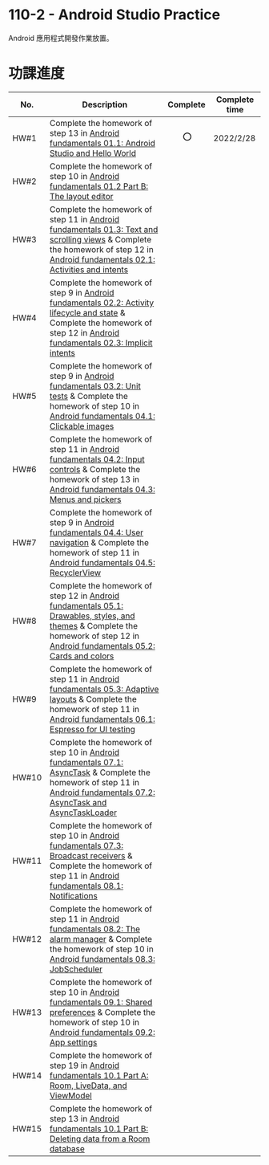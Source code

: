 # 110-2 - Android Studio Practice

Android 應用程式開發作業放置。

# 功課進度

|No.|Description|Complete|Complete time|
|---|---|---|---|
|HW#1|Complete the homework of step 13 in [Android fundamentals 01.1: Android Studio and Hello World](https://codelabs.developers.google.com/codelabs/android-training-hello-world/#0)|&nbsp;&nbsp;&nbsp;&nbsp;&nbsp;&nbsp;&nbsp;⭕|2022/2/28|
|HW#2|Complete the homework of step 10 in [Android fundamentals 01.2 Part B: The layout editor](https://codelabs.developers.google.com/codelabs/android-training-layout-editor-part-b/index.html?index=..%2F..%2Fandroid-training#9)|||
|HW#3|Complete the homework of step 11 in [Android fundamentals 01.3: Text and scrolling views](https://codelabs.developers.google.com/codelabs/android-training-text-and-scrolling-views/index.html?index=..%2F..%2Fandroid-training#10) & Complete the homework of step 12 in [Android fundamentals 02.1: Activities and intents](https://codelabs.developers.google.com/codelabs/android-training-create-an-activity/index.html?index=..%2F..%2Fandroid-training#11) |||
|HW#4|Complete the homework of step 9 in [Android fundamentals 02.2: Activity lifecycle and state](https://codelabs.developers.google.com/codelabs/android-training-activity-lifecycle-and-state/index.html?index=..%2F..%2Fandroid-training#8) & Complete the homework of step 12 in [Android fundamentals 02.3: Implicit intents](https://codelabs.developers.google.com/codelabs/android-training-activity-with-implicit-intent/index.html?index=..%2F..%2Fandroid-training#11)|||
|HW#5|Complete the homework of step 9 in [Android fundamentals 03.2: Unit tests](https://codelabs.developers.google.com/codelabs/android-training-unit-tests/index.html?index=..%2F..%2Fandroid-training#8) & Complete the homework of step 10 in [Android fundamentals 04.1: Clickable images](https://codelabs.developers.google.com/codelabs/android-training-clickable-images/index.html?index=..%2F..%2Fandroid-training#9)|||
|HW#6|Complete the homework of step 11 in [Android fundamentals 04.2: Input controls](https://codelabs.developers.google.com/codelabs/android-training-input-controls/index.html?index=..%2F..%2Fandroid-training#10) & Complete the homework of step 13 in [Android fundamentals 04.3: Menus and pickers](https://codelabs.developers.google.com/codelabs/android-training-menus-and-pickers/index.html?index=..%2F..%2Fandroid-training#12)|||
|HW#7|Complete the homework of step 9 in [Android fundamentals 04.4: User navigation](https://codelabs.developers.google.com/codelabs/android-training-provide-user-navigation/index.html?index=..%2F..%2Fandroid-training#8) & Complete the homework of step 11 in [Android fundamentals 04.5: RecyclerView](https://codelabs.developers.google.com/codelabs/android-training-create-recycler-view/index.html?index=..%2F..%2Fandroid-training#10)|||
|HW#8|Complete the homework of step 12 in [Android fundamentals 05.1: Drawables, styles, and themes](https://codelabs.developers.google.com/codelabs/android-training-drawables-styles-and-themes/index.html?index=..%2F..%2Fandroid-training#11) & Complete the homework of step 12 in [Android fundamentals 05.2: Cards and colors](https://codelabs.developers.google.com/codelabs/android-training-cards-and-colors/index.html?index=..%2F..%2Fandroid-training#11)|||
|HW#9|Complete the homework of step 11 in [Android fundamentals 05.3: Adaptive layouts](https://codelabs.developers.google.com/codelabs/android-training-adaptive-layouts/index.html?index=..%2F..%2Fandroid-training#10) & Complete the homework of step 11 in [Android fundamentals 06.1: Espresso for UI testing](https://codelabs.developers.google.com/codelabs/android-training-espresso-for-ui-testing/#10)|||
|HW#10|Complete the homework of step 10 in [Android fundamentals 07.1: AsyncTask](https://codelabs.developers.google.com/codelabs/android-training-create-asynctask/index.html?index=..%2F..%2Fandroid-training#9) & Complete the homework of step 11 in [Android fundamentals 07.2: AsyncTask and AsyncTaskLoader](https://codelabs.developers.google.com/codelabs/android-training-asynctask-asynctaskloader/index.html?index=..%2F..%2Fandroid-training#10)|||
|HW#11|Complete the homework of step 10 in [Android fundamentals 07.3: Broadcast receivers](https://codelabs.developers.google.com/codelabs/android-training-broadcast-receivers/index.html?index=..%2F..%2Fandroid-training#9) & Complete the homework of step 11 in [Android fundamentals 08.1: Notifications](https://codelabs.developers.google.com/codelabs/android-training-notifications/index.html?index=..%2F..%2Fandroid-training#10)|||
|HW#12|Complete the homework of step 11 in [Android fundamentals 08.2: The alarm manager](https://codelabs.developers.google.com/codelabs/android-training-alarm-manager/index.html?index=..%2F..%2Fandroid-training#10) & Complete the homework of step 10 in [Android fundamentals 08.3: JobScheduler](https://codelabs.developers.google.com/codelabs/android-training-job-scheduler/index.html?index=..%2F..%2Fandroid-training#9)|||
|HW#13|Complete the homework of step 10 in [Android fundamentals 09.1: Shared preferences](https://codelabs.developers.google.com/codelabs/android-training-shared-preferences/index.html?index=..%2F..%2Fandroid-training#9) & Complete the homework of step 10 in [Android fundamentals 09.2: App settings](https://codelabs.developers.google.com/codelabs/android-training-adding-settings-to-app/index.html?index=..%2F..%2Fandroid-training#9)|||
|HW#14|Complete the homework of step 19 in [Android fundamentals 10.1 Part A: Room, LiveData, and ViewModel](https://codelabs.developers.google.com/codelabs/android-training-livedata-viewmodel/index.html?index=../../android-training#18)|||
|HW#15|Complete the homework of step 13 in [Android fundamentals 10.1 Part B: Deleting data from a Room database](https://codelabs.developers.google.com/codelabs/android-training-room-delete-data/index.html?index=../../android-training#12)|||
